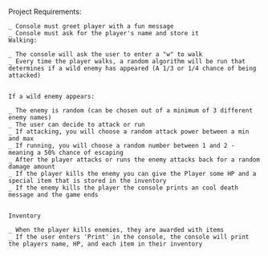 Project Requirements:

    _ Console must greet player with a fun message
    _ Console must ask for the player's name and store it
    Walking:

    _ The console will ask the user to enter a "w" to walk
    _ Every time the player walks, a random algorithm will be run that determines if a wild enemy has appeared (A 1/3 or 1/4 chance of being attacked)


    If a wild enemy appears:

    _ The enemy is random (can be chosen out of a minimum of 3 different enemy names)
    _ The user can decide to attack or run
    _ If attacking, you will choose a random attack power between a min and max
    _ If running, you will choose a random number between 1 and 2 - meaning a 50% chance of escaping
    _ After the player attacks or runs the enemy attacks back for a random damage amount
    _ If the player kills the enemy you can give the Player some HP and a special item that is stored in the inventory
    _ If the enemy kills the player the console prints an cool death message and the game ends


    Inventory

    _ When the player kills enemies, they are awarded with items
    _ If the user enters 'Print' in the console, the console will print the players name, HP, and each item in their inventory
